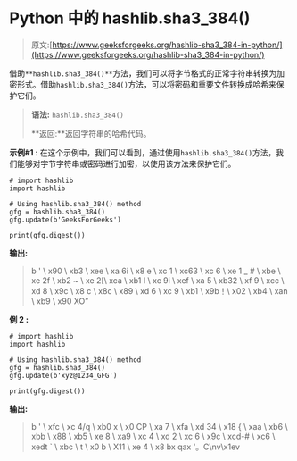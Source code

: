 # Python 中的 hashlib.sha3_384()

> 原文:[https://www.geeksforgeeks.org/hashlib-sha3_384-in-python/](https://www.geeksforgeeks.org/hashlib-sha3_384-in-python/)

借助`**hashlib.sha3_384()**`方法，我们可以将字节格式的正常字符串转换为加密形式。借助`hashlib.sha3_384()`方法，可以将密码和重要文件转换成哈希来保护它们。

> **语法:** `hashlib.sha3_384()`
> 
> **返回:**返回字符串的哈希代码。

**示例#1 :**
在这个示例中，我们可以看到，通过使用`hashlib.sha3_384()`方法，我们能够对字节字符串或密码进行加密，以使用该方法来保护它们。

```
# import hashlib
import hashlib

# Using hashlib.sha3_384() method
gfg = hashlib.sha3_384()
gfg.update(b'GeeksForGeeks')

print(gfg.digest())
```

**输出:**

> b ' \ x90 \ xb3 \ xee \ xa 6i \ x8 e \ xc 1 \ xc63 \ xc 6 \ xe 1 _ # \ xbe \ xe 2f \ xb2 ~ \ xe 2[\ xca \ xb1 I \ xc 9i \ xef \ xa 5 \ xb32 \ xf 9 \ xcc \ xd 8 \ x9c \ x8 c \ x8c \ x89 \ xd 6 \ xc 9 \ xb1 \ x9b！\ x02 \ xb4 \ xan \ xb9 \ x90 XO”

**例 2 :**

```
# import hashlib
import hashlib

# Using hashlib.sha3_384() method
gfg = hashlib.sha3_384()
gfg.update(b'xyz@1234_GFG')

print(gfg.digest())
```

**输出:**

> b ' \ xfc \ xc 4/q \ xb0 x \ x0 CP \ xa 7 \ xfa \ xd 34 \ x18 { \ xaa \ xb6 \ xbb \ x88 \ xb5 \ xe 8 \ xa9 \ xc 4 \ xd 2 \ xc 6 \ x9c \ xcd-# \ xc6 \ xedt ` \ xbc \ t \ x0 b \ X11 \ xe 4 \ x8 bx qax '。C\nv\x1ev